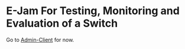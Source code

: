 # E-Jam For Testing, Monitoring and Evaluation of a Switch

Go to [Admin-Client](./Admin%20Client/README.md) for now.
